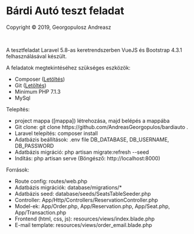 <h1>Bárdi Autó teszt feladat</h1>

<p>Copyright &copy; 2019, Georgopulosz Andreasz</p>
<p>&nbsp;</p>

<p>A tesztfeladat Laravel 5.8-as keretrendszerben VueJS és Bootstrap 4.3.1 felhasználásával készült.</p>

<p>
A feladatok megtekintéséhez szükséges eszközök:
<ul>
    <li>Composer (<a href="https://getcomposer.org">Letöltés</a>)</li>
    <li>Git (<a href="https://git-scm.com/downloads">Letöltés</a>)</li>
    <li>Minimum PHP 7.1.3</li>
    <li>MySql</li>
</ul>
</p>

<p>
Telepítés:
<ul>
    <li>project mappa ([mappa]) létrehozása, majd belépés a mappába</li>
    <li>Git clone: git clone https://github.com/AndreasGeorgopulos/bardiauto .</li>
    <li>Laravel telepítés: composer install</li>
    <li>Adatbázis beállítások: .env file DB_DATABASE, DB_USERNAME, DB_PASSWORD</li>
    <li>Adatbázis migráció: php artisan migrate:refresh --seed</li>
    <li>Indítás: php artisan serve (Böngésző: http://localhost:8000)</li>
</ul>
</p>


Források:
<ul>
    <li>Route config: routes/web.php</li>
    <li>Adatbázis migrációk: database/migrations/*</li>
    <li>Adatbázis seed: database/seeds/SeatsTableSeeder.php</li>
    <li>Controller: App/Http/Controllers/ReservationController.php</li>
    <li>Model-ek: App/Order.php, App/Reservation.php, App/Seat.php, App/Transaction.php</li>
    <li>Frontend (html, css, js): resources/views/index.blade.php</li>
    <li>E-mail template: resources/views/order_email.blade.php</li>
</ul>